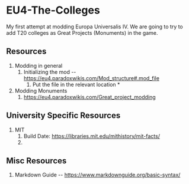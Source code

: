 # EU4-The-Colleges
My first attempt at modding Europa Universalis IV. We are going to try to add T20 colleges as Great Projects (Monuments) in the game.

## Resources
1. Modding in general
	1. Initializing the mod -- https://eu4.paradoxwikis.com/Mod_structure#.mod_file
		1. Put the file in the relevant location
			*
2. Modding Monuments
	1. https://eu4.paradoxwikis.com/Great_project_modding

## University Specific Resources
1. MIT
	1. Build Date: https://libraries.mit.edu/mithistory/mit-facts/
	2.

## Misc Resources
1. Markdown Guide -- https://www.markdownguide.org/basic-syntax/
